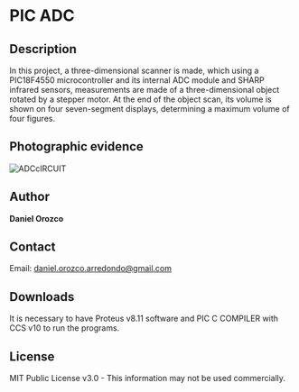 # PIC ADC
## Description
In this project, a three-dimensional scanner is made, which using a PIC18F4550 microcontroller and its internal ADC module and SHARP infrared sensors, measurements are made of a three-dimensional object rotated by a stepper motor. At the end of the object scan, its volume is shown on four seven-segment displays, determining a maximum volume of four figures.

## Photographic evidence
![ADCcIRCUIT](https://github.com/DanielOrozcoA/Secuencias-de-LEDs/assets/152805004/86fa9c28-7971-4bf5-9e3d-7d52a7b9f682)

## Author
**Daniel Orozco**

## Contact
Email: daniel.orozco.arredondo@gmail.com

## Downloads
It is necessary to have Proteus v8.11 software and PIC C COMPILER with CCS v10 to run the programs.

## License
MIT Public License v3.0 - This information may not be used commercially.
